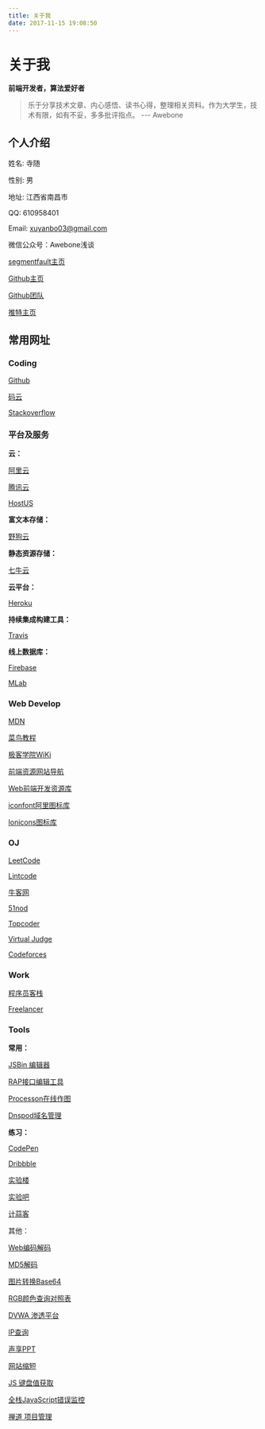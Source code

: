 ```yaml
---
title: 关于我
date: 2017-11-15 19:08:50
---
```

# 关于我

**前端开发者，算法爱好者**

> 乐于分享技术文章、内心感悟、读书心得，整理相关资料。作为大学生，技术有限，如有不妥，多多批评指点。
--- Awebone

## 个人介绍

姓名: 寺随

性别: 男

地址: 江西省南昌市

QQ: 610958401

Email: xuyanbo03@gmail.com

微信公众号：Awebone浅谈

[segmentfault主页](https://segmentfault.com/u/awebone)

[Github主页](https://github.com/xuyanbo03)

[Github团队](https://github.com/AweboneTeam)

[推特主页](https://twitter.com/AweboneXu)


## 常用网址

### Coding

[Github](https://github.com)

[码云](https://gitee.com/)

[Stackoverflow](https://stackoverflow.com/)

### 平台及服务

**云：**

[阿里云](https://www.aliyun.com/)

[腾讯云](https://cloud.tencent.com/)

[HostUS](https://hostus.us/)

**富文本存储：**

[野狗云](https://www.wilddog.com/)

**静态资源存储：**

[七牛云](https://www.qiniu.com/)

**云平台：**

[Heroku](https://www.heroku.com/)

**持续集成构建工具：**

[Travis](https://travis-ci.com/)

**线上数据库：**

[Firebase](https://firebase.google.com/)

[MLab](https://mlab.com/)

### Web Develop

[MDN](https://developer.mozilla.org/zh-CN/docs/Web/Guide)

[菜鸟教程](http://www.runoob.com/)

[极客学院WiKi](http://wiki.jikexueyuan.com/)

[前端资源网站导航](http://www.daqianduan.com/nav)

[Web前端开发资源库](https://www.awesomes.cn/)

[iconfont阿里图标库](http://www.iconfont.cn/plus)

[Ionicons图标库](http://ionicons.com/)

### OJ

[LeetCode](https://leetcode.com/)

[Lintcode](http://www.lintcode.com/zh-cn/)

[牛客网](https://www.nowcoder.com/)

[51nod](https://www.51nod.com)

[Topcoder](https://www.topcoder.com/)

[Virtual Judge](https://cn.vjudge.net/)

[Codeforces](http://codeforces.com/)

### Work

[程序员客栈](https://www.proginn.com)

[Freelancer](https://www.freelancer.com)

### Tools

**常用：**

[JSBin 编辑器](http://jsbin.com/?html,output)

[RAP接口编辑工具](http://rapapi.org/org/index.do)

[Processon在线作图](https://www.processon.com/)

[Dnspod域名管理](https://www.dnspod.cn/)

**练习：**

[CodePen](https://codepen.io/)

[Dribbble](https://dribbble.com/)

[实验楼](https://www.shiyanlou.com/)

[实验吧](http://www.shiyanbar.com/)

[计蒜客](https://www.jisuanke.com/)

其他：

[Web编码解码](http://www.mxcz.net/tools/base64.aspx)

[MD5解码](http://www.cmd5.com/)

[图片转换Base64](http://imgbase64.duoshitong.com/)

[RGB颜色查询对照表](http://www.114la.com/other/rgb.htm)

[DVWA 渗透平台](http://www.dvwa.co.uk/)

[IP查询](http://www.ip138.com/)

[声享PPT](https://ppt.baomitu.com/)

[网站缩短](http://suo.im/)

[JS 键盘值获取](http://keycode.info/)

[全栈JavaScript错误监控](https://fundebug.com/)

[禅道 项目管理](http://www.zentao.net/)